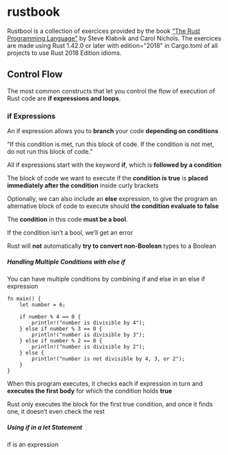 # rustbook
Rustbool is a collection of exercices provided by the book ["The Rust Programming Language"](https://doc.rust-lang.org/book/title-page.html) by Steve Klabnik and Carol Nichols.
The exercices are made using Rust 1.42.0 or later with edition="2018" in Cargo.toml of all projects to use Rust 2018 Edition idioms. 

## Control Flow

The most common constructs that let you control the flow of execution of Rust code are **if expressions and loops**.

### if Expressions

An if expression allows you to **branch** your code **depending on conditions**

 “If this condition is met, run this block of code. If the condition is not met, do not run this block of code.”

 All if expressions start with the keyword **if**, which is **followed by a condition**

The block of code we want to execute if the **condition is true** is **placed immediately after the condition** inside curly brackets

Optionally, we can also include an **else** expression,  to give the program an alternative block of code to execute should **the condition evaluate to false**

The **condition** in this code **must be a bool**.

If the condition isn’t a bool, we’ll get an error

Rust will **not** automatically **try to convert non-Boolean** types to a Boolean

##### Handling Multiple Conditions with else if

You can have multiple conditions by combining if and else in an else if expression

```
fn main() {
    let number = 6;

    if number % 4 == 0 {
        println!("number is divisible by 4");
    } else if number % 3 == 0 {
        println!("number is divisible by 3");
    } else if number % 2 == 0 {
        println!("number is divisible by 2");
    } else {
        println!("number is not divisible by 4, 3, or 2");
    }
}
```
When this program executes, it checks each if expression in turn and **executes the first body** for which the condition holds **true**

 Rust only executes the block for the first true condition, and once it finds one, it doesn’t even check the rest

 ##### Using if in a let Statement

 if is an expression








